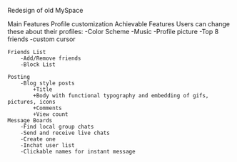 Redesign of old MySpace

Main Features
    Profile customization
        Achievable Features Users can change these about their profiles:
            -Color Scheme
            -Music
            -Profile picture
            -Top 8 friends
            -custom cursor

    Friends List
        -Add/Remove friends
        -Block List

    Posting
        -Blog style posts
            +Title
            +Body with functional typography and embedding of gifs, pictures, icons
            +Comments
            +View count
    Message Boards
        -Find local group chats
        -Send and receive live chats
        -Create one
        -Inchat user list
        -Clickable names for instant message